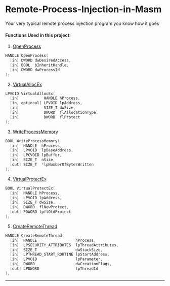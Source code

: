 # Remote-Process-Injection-in-Masm

Your very typical remote process injection program you know how it goes

#### Functions Used in this project:

1. [OpenProcess](https://learn.microsoft.com/en-us/windows/win32/api/processthreadsapi/nf-processthreadsapi-openprocess)

```c++
HANDLE OpenProcess(
  [in] DWORD dwDesiredAccess,
  [in] BOOL  bInheritHandle,
  [in] DWORD dwProcessId
);
```

2. [VirtualAllocEx](https://learn.microsoft.com/en-us/windows/win32/api/memoryapi/nf-memoryapi-virtualallocex)

```c++
LPVOID VirtualAllocEx(
  [in]           HANDLE hProcess,
  [in, optional] LPVOID lpAddress,
  [in]           SIZE_T dwSize,
  [in]           DWORD  flAllocationType,
  [in]           DWORD  flProtect
);
```

3. [WriteProcessMemory](https://learn.microsoft.com/en-us/windows/win32/api/memoryapi/nf-memoryapi-writeprocessmemory)

```c++
BOOL WriteProcessMemory(
  [in]  HANDLE  hProcess,
  [in]  LPVOID  lpBaseAddress,
  [in]  LPCVOID lpBuffer,
  [in]  SIZE_T  nSize,
  [out] SIZE_T  *lpNumberOfBytesWritten
);
```

4. [VirtualProtectEx](https://learn.microsoft.com/en-us/windows/win32/api/memoryapi/nf-memoryapi-virtualprotectex)

```c++
BOOL VirtualProtectEx(
  [in]  HANDLE hProcess,
  [in]  LPVOID lpAddress,
  [in]  SIZE_T dwSize,
  [in]  DWORD  flNewProtect,
  [out] PDWORD lpflOldProtect
);
```
5. [CreateRemoteThread](https://learn.microsoft.com/en-us/windows/win32/api/processthreadsapi/nf-processthreadsapi-createremotethread)

```c++
HANDLE CreateRemoteThread(
  [in]  HANDLE                 hProcess,
  [in]  LPSECURITY_ATTRIBUTES  lpThreadAttributes,
  [in]  SIZE_T                 dwStackSize,
  [in]  LPTHREAD_START_ROUTINE lpStartAddress,
  [in]  LPVOID                 lpParameter,
  [in]  DWORD                  dwCreationFlags,
  [out] LPDWORD                lpThreadId
);
```
---
